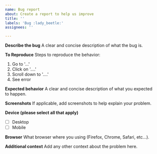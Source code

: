 ```yaml
---
name: Bug report
about: Create a report to help us improve
title: ''
labels: 'Bug :lady_beetle:'
assignees: ''

---
```


**Describe the bug**
A clear and concise description of what the bug is.

**To Reproduce**
Steps to reproduce the behavior:
1. Go to '...'
2. Click on '....'
3. Scroll down to '....'
4. See error

**Expected behavior**
A clear and concise description of what you expected to happen.

**Screenshots**
If applicable, add screenshots to help explain your problem.

**Device (please select all that apply)**
 - [ ] Desktop
 - [ ] Mobile

**Browser**
What browser where you using (Firefox, Chrome, Safari, etc...).

**Additional context**
Add any other context about the problem here.
